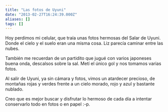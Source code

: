 ```yaml
---
title: "Las fotos de Uyuni"
date: "2013-02-27T16:24:39.000Z"
aliases: []
tags: []
---
```


Hoy perdimos mi celular, que traía unas fotos hermosas del Salar de Uyuni. Donde el cielo y el suelo eran una misma cosa. Liz parecía caminar entre las nubes.

También me recuerdan de un partidito que jugué con varios japoneses buena onda, descalsos sobre la sal. Metí el único gol y nos tomamos varias fotos.

Al salir de Uyuni, ya sin cámara y fotos, vimos un atardecer precioso, de montañas rojas y verdes frente a un cielo morado, rojo y azul y bastante nublado.

Creo que es mejor buscar y disfrutar lo hermoso de cada día a intentar conservarlo todo en fotos o en papel :-p.